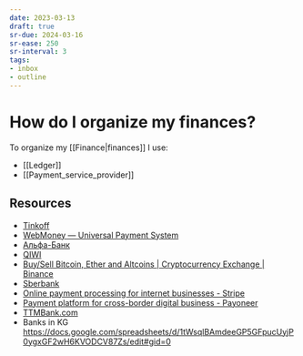 ```yaml
---
date: 2023-03-13
draft: true
sr-due: 2024-03-16
sr-ease: 250
sr-interval: 3
tags:
- inbox
- outline
---
```


# How do I organize my finances?

To organize my [[Finance|finances]] I use:

- [[Ledger]]
- [[Payment_service_provider]]

## Resources

- [Tinkoff](https://www.tinkoff.ru/)
- [WebMoney — Universal Payment System](https://www.wmtransfer.com/)
- [Альфа-Банк](https://alfabank.ru/)
- [QIWI](https://qiwi.com/main)
- [Buy/Sell Bitcoin, Ether and Altcoins | Cryptocurrency Exchange | Binance](https://www.binance.com/en)
- [Sberbank](https://online.sberbank.ru/)
- [Online payment processing for internet businesses - Stripe](https://stripe.com/)
- [Payment platform for cross-border digital business - Payoneer](https://www.payoneer.com/)
- [TTMBank.com](https://ttmbank.com/)
- Banks in KG
  https://docs.google.com/spreadsheets/d/1tWsqlBAmdeeGP5GFpucUyjP0ygxGF2wH6KVODCV87Zs/edit#gid=0